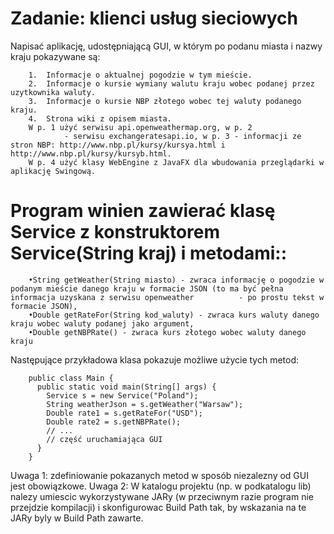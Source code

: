 # Zadanie: klienci usług sieciowych
Napisać aplikację, udostępniającą GUI, w którym po podanu miasta i nazwy kraju pokazywane są:

        1.	Informacje o aktualnej pogodzie w tym mieście.
        2.	Informacje o kursie wymiany walutu kraju wobec podanej przez uzytkownika waluty.
        3.	Informacje o kursie NBP złotego wobec tej waluty podanego kraju.
        4.	Strona wiki z opisem miasta.
        W p. 1 użyć serwisu api.openweathermap.org, w p. 2 
                - serwisu exchangeratesapi.io, w p. 3 - informacji ze stron NBP: http://www.nbp.pl/kursy/kursya.html i http://www.nbp.pl/kursy/kursyb.html.
        W p. 4 użyć klasy WebEngine z JavaFX dla wbudowania przeglądarki w aplikację Swingową.


# Program winien zawierać klasę Service z konstruktorem Service(String kraj) i metodami::

        •String getWeather(String miasto) - zwraca informację o pogodzie w podanym mieście danego kraju w formacie JSON (to ma być pełna informacja uzyskana z serwisu openweather          - po prostu tekst w formacie JSON),
        •Double getRateFor(String kod_waluty) - zwraca kurs waluty danego kraju wobec waluty podanej jako argument,
        •Double getNBPRate() - zwraca kurs złotego wobec waluty danego kraju
        
        
        
  Następujące przykładowa klasa  pokazuje możliwe użycie tych metod:

        public class Main {
          public static void main(String[] args) {
            Service s = new Service("Poland");
            String weatherJson = s.getWeather("Warsaw");
            Double rate1 = s.getRateFor("USD");
            Double rate2 = s.getNBPRate();
            // ...
            // część uruchamiająca GUI
          }
        }
        
        
Uwaga 1: zdefiniowanie pokazanych metod w sposób niezalezny od GUI jest obowiązkowe.
Uwaga 2:  W katalogu projektu (np. w podkatalogu lib) nalezy umiescic wykorzystywane JARy (w przeciwnym razie program nie przejdzie kompilacji) i skonfigurowac Build Path tak, by wskazania na te JARy byly w Build Path zawarte.
